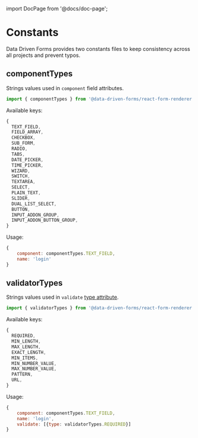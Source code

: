import DocPage from '@docs/doc-page';

<DocPage>

# Constants

Data Driven Forms provides two constants files to keep consistency across all projects and prevent typos.

## componentTypes

Strings values used in `component` field attributes.

```jsx
import { componentTypes } from '@data-driven-forms/react-form-renderer';
```

Available keys:

```jsx
{
  TEXT_FIELD,
  FIELD_ARRAY,
  CHECKBOX,
  SUB_FORM,
  RADIO,
  TABS,
  DATE_PICKER,
  TIME_PICKER,
  WIZARD,
  SWITCH,
  TEXTAREA,
  SELECT,
  PLAIN_TEXT,
  SLIDER,
  DUAL_LIST_SELECT,
  BUTTON,
  INPUT_ADDON_GROUP,
  INPUT_ADDON_BUTTON_GROUP,
}
```

Usage:

```jsx
{
    component: componentTypes.TEXT_FIELD,
    name: 'login'
}
```

## validatorTypes

Strings values used in `validate` [type attribute](/schema/introduction#validate).

```jsx
import { validatorTypes } from '@data-driven-forms/react-form-renderer';
```

Available keys:

```jsx
{
  REQUIRED,
  MIN_LENGTH,
  MAX_LENGTH,
  EXACT_LENGTH,
  MIN_ITEMS,
  MIN_NUMBER_VALUE,
  MAX_NUMBER_VALUE,
  PATTERN,
  URL,
}
```

Usage:

```jsx
{
    component: componentTypes.TEXT_FIELD,
    name: 'login',
    validate: [{type: validatorTypes.REQUIRED}]
}
```

</DocPage>
